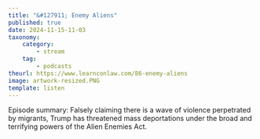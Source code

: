 ```yaml
---
title: "&#127911; Enemy Aliens"
published: true
date: 2024-11-15-11-03
taxonomy:
    category:
        - stream
    tag:
        - podcasts
theurl: https://www.learnconlaw.com/86-enemy-aliens
image: artwork-resized.PNG
template: listen
---
```


Episode summary: Falsely claiming there is a wave of violence perpetrated by migrants, Trump has threatened mass deportations under the broad and terrifying powers of the Alien Enemies Act.
